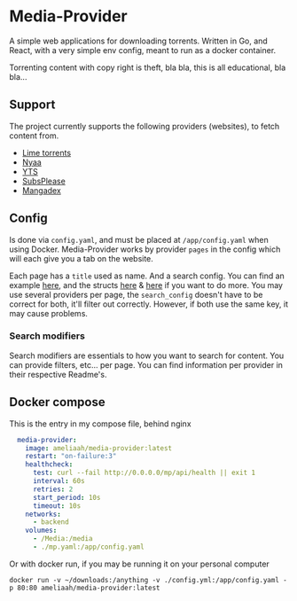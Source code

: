 # Media-Provider
A simple web applications for downloading torrents. Written in Go, and React, with a very simple env config, meant to run as a docker container.

Torrenting content with copy right is theft, bla bla, this is all educational, bla bla...

## Support

The project currently supports the following providers (websites), to fetch content from. 

- [Lime torrents](limetorrents/Readme.MD)
- [Nyaa](nyaaReadme.MD)
- [YTS](yts/Readme.MD)
- [SubsPlease](subsplease/Readme.MD)
- [Mangadex](mangadex/Readme.MD)

## Config

Is done via `config.yaml`, and must be placed at `/app/config.yaml` when using Docker. Media-Provider works by provider `pages` in the config which will each give you a tab on the website.

Each page has a `title` used as name. And a search config. You can find an example [here](config.yaml.example), and the structs [here](config/impl.go) & [here](config/types.go) if you want to do more.
You may use several providers per page, the `search_config` doesn't have to be correct for both, it'll filter out correctly.
However, if both use the same key, it may cause problems.

### Search modifiers
Search modifiers are essentials to how you want to search for content. You can provide filters, etc... per page. You can find information per provider in their respective Readme's. 

## Docker compose
This is the entry in my compose file, behind nginx
```yaml
  media-provider:
    image: ameliaah/media-provider:latest
    restart: "on-failure:3"
    healthcheck:
      test: curl --fail http://0.0.0.0/mp/api/health || exit 1
      interval: 60s
      retries: 2
      start_period: 10s
      timeout: 10s
    networks:
      - backend
    volumes:
      - /Media:/media
      - ./mp.yaml:/app/config.yaml
```
Or with docker run, if you may be running it on your personal computer

`docker run -v ~/downloads:/anything -v ./config.yml:/app/config.yaml -p 80:80 ameliaah/media-provider:latest`
